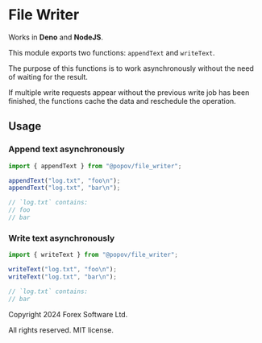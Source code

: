 # File Writer

Works in **Deno** and **NodeJS**.

This module exports two functions: `appendText` and `writeText`.

The purpose of this functions is to work asynchronously without the need of
waiting for the result.

If multiple write requests appear without the previous write job has been
finished, the functions cache the data and reschedule the operation.

## Usage

### Append text asynchronously

```ts
import { appendText } from "@popov/file_writer";

appendText("log.txt", "foo\n");
appendText("log.txt", "bar\n");

// `log.txt` contains:
// foo
// bar
```

### Write text asynchronously

```ts
import { writeText } from "@popov/file_writer";

writeText("log.txt", "foo\n");
writeText("log.txt", "bar\n");

// `log.txt` contains:
// bar
```

Copyright 2024 Forex Software Ltd.

All rights reserved. MIT license.
